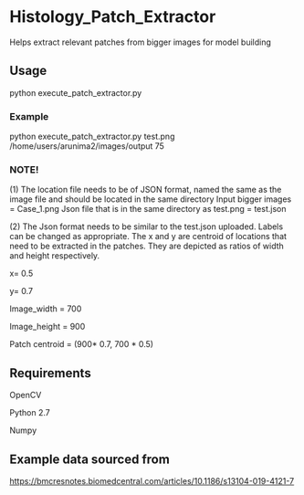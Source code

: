 # Histology_Patch_Extractor
Helps extract relevant patches from bigger images for model building

## Usage
python execute_patch_extractor.py <Name of bigger Image> <Full path of desired output folder> <Patch Size in pixels>
### Example
python execute_patch_extractor.py test.png /home/users/arunima2/images/output 75

### NOTE!
(1) The location file needs to be of JSON format, named the same as the image file and should be located in the same directory
Input bigger images = Case_1.png
Json file that is in the same directory as test.png = test.json

(2) The Json format needs to be similar to the test.json uploaded. Labels can be changed as appropriate. The x and y are centroid of locations that need to be extracted in the patches. They are depicted as ratios of width and height respectively.

x= 0.5

y= 0.7

Image_width = 700

Image_height = 900

Patch centroid = (900* 0.7, 700 * 0.5)


## Requirements
OpenCV

Python 2.7

Numpy

## Example data sourced from

https://bmcresnotes.biomedcentral.com/articles/10.1186/s13104-019-4121-7



  
